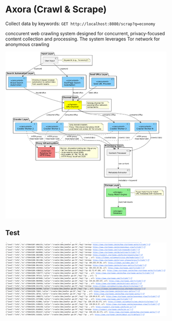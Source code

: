 # Axora (Crawl & Scrape)
Collect data by keywords: `GET http://localhost:8080/scrap?q=economy`

conccurent web crawling system designed for concurrent, privacy-focused content collection and processing. The system leverages Tor network for anonymous crawling

![HighLevelDiagram](img/axora.png)


## Test
![HighLevelDiagram](img/test.png)

